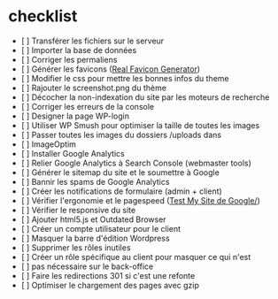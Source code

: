 # checklist
- [ ] Transférer les fichiers sur le serveur
- [ ] Importer la base de données
- [ ] Corriger les permaliens
- [ ] Générer les favicons (<a href="realfavicongenerator.net" target="_blank">Real Favicon Generator</a>)
- [ ] Modifier le css pour mettre les bonnes infos du theme
- [ ] Rajouter le screenshot.png du thème
- [ ] Décocher la non-indexation du site par les moteurs de recherche
- [ ] Corriger les erreurs de la console
- [ ] Designer la page WP-login
- [ ] Utiliser WP Smush pour optimiser la taille de toutes les images
- [ ] Passer toutes les images du dossiers /uploads dans
- [ ] ImageOptim
- [ ] Installer Google Analytics
- [ ] Relier Google Analytics à Search Console (webmaster tools)
- [ ] Générer le sitemap du site et le soumettre à Google
- [ ] Bannir les spams de Google Analytics
- [ ] Créer les notifications de formulaire (admin + client)
- [ ] Vérifier l'ergonomie et le pagespeed (<a href= "https://testmysite.thinkwithgoogle.com/" rel="noreferrer" target="_blank">Test My Site de Google/</a>)
- [ ] Vérifier le responsive du site
- [ ] Ajouter html5.js et Outdated Browser
- [ ] Créer un compte utilisateur pour le client
- [ ] Masquer la barre d'édition Wordpress
- [ ] Supprimer les rôles inutiles
- [ ] Créer un rôle spécifique au client pour masquer ce qui n'est
- [ ] pas nécessaire sur le back-office
- [ ] Faire les redirections 301 si c'est une refonte
- [ ] Optimiser le chargement des pages avec gzip
